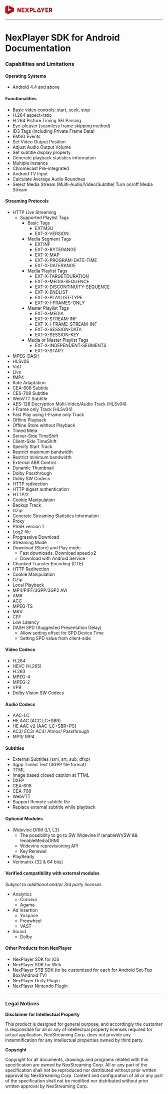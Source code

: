 <a href="https://nexplayersdk.com/html5-player/"><img text src="./assets/logo5.png" alt="Nexplayer"></a>

***

# NexPlayer SDK for Android Documentation

### Capabilities and Limitations

#### Operating Systems

- Android 4.4 and above

#### Functionalities

- Basic video controls: start, seek, stop
- H.264 aspect-ratio
- H.264 Picture Timing SEI Parsing
- Eye-pleaser (seamless frame skipping method) 
- ID3 Tags (including Private Frame Data)
- EMSG Events
- Set Video Output Position
- Adjust Audio Output Volume
- Set subtitle display property
- Generate playback statistics information 
- Multiple Instance
- Chromecast Pre-integrated
- Android TV Input
- Calculate Average Audio Roundnes
- Select Media Stream (Multi-Audio/Video/Subtitle) Turn on/off Media Stream

#### Streaming Protocols

- HTTP Live Streaming
    - Supported Playlist Tags
    	- Basic Tags
    		- EXTM3U
    		- EXT-X-VERSION
		- Media Segment Tags
			- EXTINF
			- EXT-X-BYTERANGE
			- EXT-X-MAP
			- EXT-X-PROGRAM-DATE-TIME
			- EXT-X-DATERANGE
		- Media Playlist Tags
			- EXT-X-TARGETDURATION
			- EXT-X-MEDIA-SEQUENCE
			- EXT-X-DISCONTINUITY-SEQUENCE
			- EXT-X-ENDLIST
			- EXT-X-PLAYLIST-TYPE
			- EXT-X-I-FRAMES-ONLY
		- Master Playlist Tags
			- EXT-X-MEDIA
			- EXT-X-STREAM-INF
			- EXT-X-I-FRAME-STREAM-INF
			- EXT-X-SESSION-DATA
			- EXT-X-SESSION-KEY
		- Media or Master Playlist Tags
			- EXT-X-INDEPENDENT-SEGMENTS
			- EXT-X-START	
- MPEG-DASH
- HLSv06
- VoD
- Live
- fMP4
- Rate Adaptation
- CEA-608 Subtitle
- CES-708 Subtitle
- WebVTT Subtitle
- AES-128 Decryption Multi-Video/Audio Track (HLSv04) 
- I-Frame only Track (HLSv04)
- Fast Play using I-Frame only Track 
- Offline Playback
- Offline Store without Playback 
- Timed Meta
- Server-Side TimeShift 
- Client-Side TimeShift
- Specify Start Track
- Restrict maximum bandwidth 
- Restrict minimum bandwidth 
- External ABR Control 
- Dynamic Thumbnail
- Dolby Passthrough
- Dolby SW Codecs
- HTTP redirection
- HTTP digest authentication 
- HTTP/2 
- Cookie Manipulation 
- Backup Track
- GZip
- Generate Streaming Statistics Information 
- Proxy
- PSSH version 1
- Log2 file
- Progressive Download
- Streaming Mode
- Download (Store) and Play mode 
	- Fast downloads. Download speed x2
	- Download with Android Service
- Chunked Transfer Encoding (CTE)
- HTTP Redirection
- Cookie Manipulation 
- GZip
- Local Playback
- MP4/PIFF/3GPP/3GP2 AVI
- AMR
- ACC
- MPEG-TS 
- MKV
- CFF
- Low Latency
- DASH SPD (Suggested Presentation Delay) 
	- Allow setting offset for SPD Device Time
	- Setting SPD value from client-side

#### Video Codecs

- H.264
- HEVC (H.265) 
- H.263
- MPEG-4 
- MPEG-2
- VP9
- Dolby Vision SW Codecs

#### Audio Codecs

- AAC-LC
- HE AAC (ACC LC+SBR)
- HE AAC v2 (AAC-LC+SBR+PS)
- AC3/ EC3/ AC4/ Atmos/ Passthrough
- MP3/ MP4

#### Subtitles

- External Subtitles (smi, srt, sub, dfxp) 
- 3gpp Timed Text (3GPP file format)
- TTML
- Image based closed caption at TTML 
- DXFP
- CEA-608
- CEA-708
- WebVTT
- Support Remote subtitle file
- Replace external subtitle while playback

#### Optional Modules 

- Widevine DRM (L1, L3)
	- The possibility to go to SW Widevine if (enableWVSW && !enableMediaDRM)
	- Widevine reprovisioning API
	- Key Renewal
- PlayReady
- Verimatrix (32 & 64 bits)

#### Verified compatibility with external modules
_Subject to additional and/or 3rd party licenses_

- Analytics
	- Conviva 
	- Agama
- Ad Insertion 
	- Yospace 
	- Freewheel 
	- VAST
- Sound
	- Dolby 

#### Other Products from NexPlayer

- NexPlayer SDK for iOS
- NexPlayer SDK for Web
- NexPlayer STB SDK (to be customized for each for Android Set-Top Box/Android TV) 
- NexPlayer Unity Plugin
- NexPlayer Nintendo Plugin

***

### Legal Notices

**Disclaimer for Intellectual Property**

This product is designed for general purpose, and accordingly the customer is responsible for all or any of
intellectual property licenses required for actual application. NexStreaming Corp. does not provide any indemnification for any intellectual properties owned by third party.

**Copyright**

Copyright for all documents, drawings and programs related with this specification are owned by NexStreaming
Corp. All or any part of the specification shall not be reproduced nor distributed without prior written approval by NexStreaming Corp. Content and configuration of all or any part of the specification shall not be modified nor distributed without prior written approval by NexStreaming Corp.